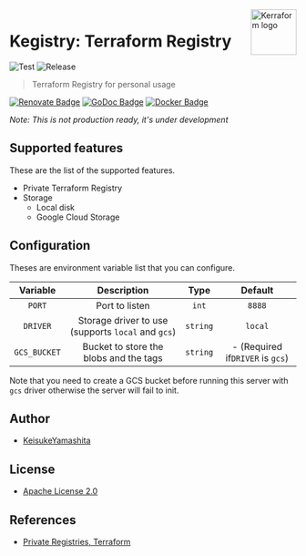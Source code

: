 <a href="https://github.com/kekkoga">
    <img src="https://avatars.githubusercontent.com/u/82173916?s=200&v=4" alt="Kerraform logo" title="Terraform" align="right" height="80" />
</a>

# Kegistry: Terraform Registry

![Test](https://github.com/kerraform/kegistry/workflows/Test/badge.svg)
![Release](https://github.com/kerraform/kegistry/workflows/Release/badge.svg)

> Terraform Registry for personal usage

[![Renovate Badge][Renovate Icon]][Renovate]
[![GoDoc Badge][GoDoc Icon]][GoDoc]
[![Docker Badge][Docker Icon]][Docker]

*Note: This is not production ready, it's under development*

## Supported features

These are the list of the supported features.

* Private Terraform Registry
* Storage
    * Local disk
    * Google Cloud Storage

## Configuration

Theses are environment variable list that you can configure.

| Variable  | Description | Type| Default | 
|:----:|:----:|:----:|:---:|
| `PORT`  | Port to listen | `int` | `8888` | 
| `DRIVER` | Storage driver to use (supports `local` and `gcs`) | `string` | `local` |
| `GCS_BUCKET` | Bucket to store the blobs and the tags | `string` |  - (Required if`DRIVER` is `gcs`) |

Note that you need to create a GCS bucket before running this server with `gcs` driver otherwise the server will fail to init.

## Author

* [KeisukeYamashita](https://github.com/KeisukeYamashita)

## License

* [Apache License 2.0](./LICENSE)

## References

* [Private Registries, Terraform](https://www.terraform.io/docs/registry/private.html)

<!-- Badge section -->
[Renovate Icon]: https://img.shields.io/badge/-Renovate-1A1F6C?style=flat-square&logo=renovatebot&logoColor=white
[Renovate]: https://www.whitesourcesoftware.com/free-developer-tools/renovate

[GoDoc Icon]: https://img.shields.io/badge/-Go-00ADD8?style=flat-square&logo=go&logoColor=white
[GoDoc]: xxx

[Docker Icon]: https://img.shields.io/badge/-Docker-2496ED?style=flat-square&logo=docker&logoColor=white
[Docker]: xxx
